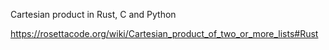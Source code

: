 Cartesian product in Rust, C and Python

https://rosettacode.org/wiki/Cartesian_product_of_two_or_more_lists#Rust
